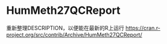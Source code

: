 # HumMeth27QCReport
重新整理DESCRIPTION，以便能在最新的R上运行
https://cran.r-project.org/src/contrib/Archive/HumMeth27QCReport/
